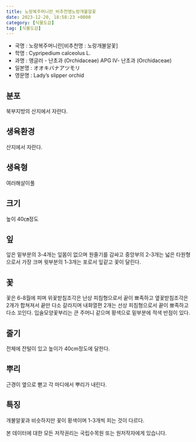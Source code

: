 ```yaml
---
title: 노랑복주머니란_비추천명노랑개불알꽃
date: 2023-12-20, 18:58:23 +0800
category: [식물도감]
tag: [식물도감]
---
```




- 국명 : 노랑복주머니란[비추천명 : 노랑개불알꽃]
- 학명 : Cypripedium calceolus L.
- 과명 : 앵글러 - 난초과 (Orchidaceae) APG Ⅳ- 난초과 (Orchidaceae)
- 일본명 : オオキバナアツモリ
- 영문명 : Lady’s slipper orchid


## 분포
북부지방의 산지에서 자란다.
## 생육환경
산지에서 자란다.
## 생육형
여러해살이풀
## 크기
높이 40㎝정도
## 잎
잎은 밑부분의 3-4개는 잎몸이 없으며 원줄기를 감싸고 중앙부의 2-3개는 넓은 타원형으로서 가장 크며 윗부분의 1-3개는 포로서 잎같고 꽃이 달린다.
## 꽃
꽃은 6-8월에 피며 위꽃받침조각은 난상 피침형으로서 끝이 뾰족하고 옆꽃받침조각은 2개가 합쳐져서 끝만 다소 갈라지며 내화열편 2개는 선상 피침형으로서 끝이 뾰족하고 다소 꼬인다. 입술모양꽃부리는 큰 주머니 같으며 황색으로 밑부분에 적색 반점이 있다.
## 줄기
전체에 잔털이 있고 높이가 40cm정도에 달한다.
## 뿌리
근경이 옆으로 뻗고 각 마디에서 뿌리가 내린다.
## 특징
개불알꽃과 비슷하지만 꽃이 황색이며 1-3개씩 피는 것이 다르다.






본 데이터에 대한 모든 저작권리는 국립수목원 또는 원저작자에게 있습니다.
